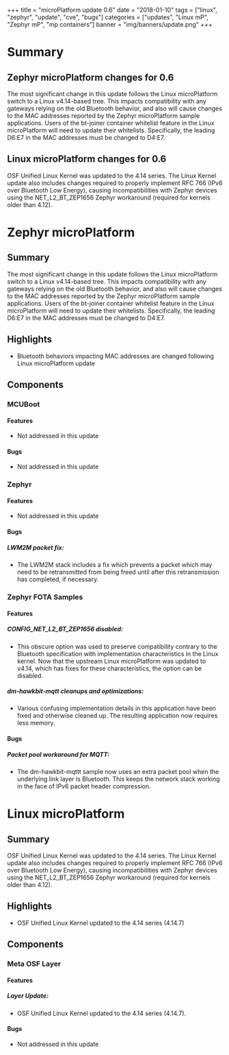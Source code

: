 +++
title = "microPlatform update 0.6"
date = "2018-01-10"
tags = ["linux", "zephyr", "update", "cve", "bugs"]
categories = ["updates", "Linux mP", "Zephyr mP", "mp containers"]
banner = "img/banners/update.png"
+++

# Summary

## Zephyr microPlatform changes for 0.6

The most significant change in this update follows the Linux
microPlatform switch to a Linux v4.14-based tree. This impacts
compatibility with any gateways relying on the old Bluetooth
behavior, and also will cause changes to the MAC addresses reported
by the Zephyr microPlatform sample applications. Users of the
bt-joiner container whitelist feature in the Linux microPlatform
will need to update their whitelists. Specifically, the leading
D6:E7 in the MAC addresses must be changed to D4:E7.


## Linux microPlatform changes for 0.6

OSF Unified Linux Kernel was updated to the 4.14 series. The Linux Kernel
update also includes changes required to properly implement RFC 766 (IPv6 over
Bluetooth Low Energy), causing incompatibilities with Zephyr devices using the
NET_L2_BT_ZEP1656 Zephyr workaround (required for kernels older than 4.12).

<!--more-->
# Zephyr microPlatform

## Summary

The most significant change in this update follows the Linux
microPlatform switch to a Linux v4.14-based tree. This impacts
compatibility with any gateways relying on the old Bluetooth
behavior, and also will cause changes to the MAC addresses reported
by the Zephyr microPlatform sample applications. Users of the
bt-joiner container whitelist feature in the Linux microPlatform
will need to update their whitelists. Specifically, the leading
D6:E7 in the MAC addresses must be changed to D4:E7.

## Highlights

- Bluetooth behaviors impacting MAC addresses are changed following Linux microPlatform update

## Components


### MCUBoot


#### Features
- Not addressed in this update

#### Bugs
- Not addressed in this update

### Zephyr


#### Features
- Not addressed in this update

#### Bugs

##### LWM2M packet fix:
- The LWM2M stack includes a fix which prevents a packet
which may need to be retransmitted from being freed
until after this retransmission has completed, if necessary.



### Zephyr FOTA Samples


#### Features

##### CONFIG_NET_L2_BT_ZEP1656 disabled:
- This obscure option was used to preserve compatibility
contrary to the Bluetooth specification with
implementation characteristics in the Linux kernel. Now
that the upstream Linux microPlatform was updated to
v4.14, which has fixes for these characteristics, the
option can be disabled.


##### dm-hawkbit-mqtt cleanups and optimizations:
- Various confusing implementation details in this
application have been fixed and otherwise cleaned
up. The resulting application now requires less memory.


#### Bugs

##### Packet pool workaround for MQTT:
- The dm-hawkbit-mqttt sample now uses an extra packet
pool when the underlying link layer is Bluetooth. This
keeps the network stack working in the face of IPv6
packet header compression.


# Linux microPlatform

## Summary

OSF Unified Linux Kernel was updated to the 4.14 series. The Linux Kernel
update also includes changes required to properly implement RFC 766 (IPv6 over
Bluetooth Low Energy), causing incompatibilities with Zephyr devices using the
NET_L2_BT_ZEP1656 Zephyr workaround (required for kernels older than 4.12).

## Highlights

- OSF Unified Linux Kernel updated to the 4.14 series (4.14.7)

## Components


### Meta OSF Layer


#### Features

##### Layer Update:
- OSF Unified Linux Kernel updated to the 4.14 series (4.14.7).


#### Bugs
- Not addressed in this update
